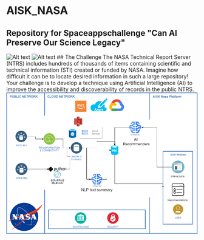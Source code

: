 # AISK_NASA
## Repository for Spaceappschallenge "Can AI Preserve Our Science Legacy"
<img title="a title" alt="Alt text" src="http://www.nasa.gov/sites/default/files/thumbnails/image/space_apps_003.png" width="100">
<img title="a title" alt="Alt text" src="https://upload.wikimedia.org/wikipedia/commons/thumb/e/e5/NASA_logo.svg/1200px-NASA_logo.svg.png" width="100">
## The Challenge
The NASA Technical Report Server (NTRS) includes hundreds of thousands of items containing scientific and technical information (STI) created or funded by NASA. Imagine how difficult it can be to locate desired information in such a large repository! Your challenge is to develop a technique using Artificial Intelligence (AI) to improve the accessibility and discoverability of records in the public NTRS.



<img title="a title" alt="Alt text" src="https://github.com/edsteca/AISK_NASA/blob/main/Arquitecture/aisk.png">
